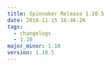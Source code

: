 ```yaml
---
title: Spinnaker Release 1.10.5
date: 2018-11-15 16:46:26
tags:
  - changelogs
  - 1.10
major_minor: 1.10
version: 1.10.5
---
```


<script src="https://gist.github.com/spinnaker-release/1e97e8c6991e750fa12a70325221da45.js"/>
